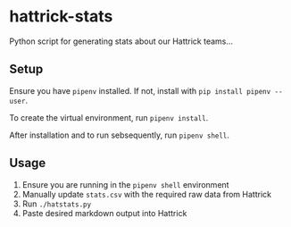 # hattrick-stats
Python script for generating stats about our Hattrick teams...

## Setup

Ensure you have `pipenv` installed. If not, install with `pip install pipenv --user`.

To create the virtual environment, run `pipenv install`.

After installation and to run sebsequently, run `pipenv shell`.

## Usage

1. Ensure you are running in the `pipenv shell` environment
1. Manually update `stats.csv` with the required raw data from Hattrick
1. Run `./hatstats.py`
1. Paste desired markdown output into Hattrick

